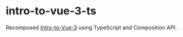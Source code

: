 # intro-to-vue-3-ts

Recomposed [Intro-to-Vue-3](https://github.com/Code-Pop/Intro-to-Vue-3) using TypeScript and Composition API.
